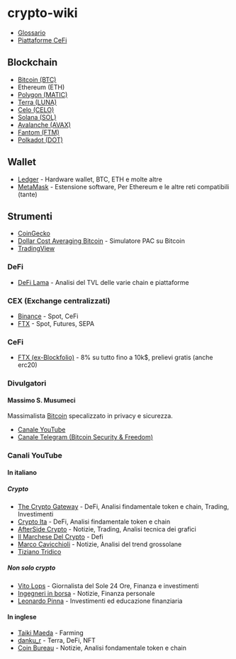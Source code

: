 # crypto-wiki

- [Glossario](Glossario.md)
- [Piattaforme CeFi](CeFi.md)

## Blockchain

- [Bitcoin (BTC)](Bitcoin.md)
- Ethereum (ETH)
- [Polygon (MATIC)](Polygon.md)
- [Terra (LUNA)](Terra.md)
- [Celo (CELO)](Celo.md)
- [Solana (SOL)](Solana.md)
- [Avalanche (AVAX)](Avalanche.md)
- [Fantom (FTM)](Fantom.md)
- [Polkadot (DOT)](Polkadot.md)

## Wallet

- [Ledger](https://www.ledger.com) - Hardware wallet, BTC, ETH e molte altre
- [MetaMask](https://metamask.io) - Estensione software, Per Ethereum e le altre reti compatibili (tante)

## Strumenti

- [CoinGecko](https://www.coingecko.com/it)
- [Dollar Cost Averaging Bitcoin](https://dcabtc.com/) - Simulatore PAC su Bitcoin
- [TradingView](https://it.tradingview.com/gopro/?share_your_love=flocca)

### DeFi

- [DeFi Lama](https://defillama.com/) - Analisi del TVL delle varie chain e piattaforme

### CEX (Exchange centralizzati)

- [Binance](https://accounts.binance.com/it/register?ref=Y5H8ZS0W) - Spot, CeFi
- [FTX](https://ftx.com/#a=flocca) - Spot, Futures, SEPA

### CeFi

- [FTX (ex-Blockfolio)](https://link.blockfolio.com/9dzp/47a6cbcb) - 8% su tutto fino a 10k$, prelievi gratis (anche erc20)

### Divulgatori

#### Massimo S. Musumeci

Massimalista [Bitcoin](Bitcoin.md) specalizzato in privacy e sicurezza.

- [Canale YouTube](https://www.youtube.com/channel/UCOdy5vf94hkpIKQ0RVu0S2Q)
- [Canale Telegram (Bitcoin Security & Freedom)](https://t.me/BitcoinSecPriv)

### Canali YouTube

#### In italiano

##### Crypto

- [The Crypto Gateway](https://www.youtube.com/c/TheCryptoGatewayInvestireinCriptovaluteOfficial) - DeFi, Analisi findamentale token e chain, Trading, Investimenti
- [Crypto Ita](https://www.youtube.com/c/CryptoIta) - DeFi, Analisi findamentale token e chain
- [AfterSide Crypto](https://www.youtube.com/c/AfterSideCrypto) - Notizie, Trading, Analisi tecnica dei grafici
- [Il Marchese Del Crypto](https://www.youtube.com/c/IlMarcheseDelCrypto) - Defi
- [Marco Cavicchioli](https://www.youtube.com/c/MarcocavicchioliIt) - Notizie, Analisi del trend grossolane
- [Tiziano Tridico](https://www.youtube.com/channel/UCY3TW6Oj67m6su5oiE80LwA)

##### Non solo crypto

- [Vito Lops](https://www.youtube.com/user/vitoclaps) - Giornalista del Sole 24 Ore, Finanza e investimenti
- [Ingegneri in borsa](https://www.youtube.com/c/Ingegneriinborsa) - Notizie, Finanza personale
- [Leonardo Pinna](https://www.youtube.com/c/LeonardoPinna) - Investimenti ed educazione finanziaria

#### In inglese

- [Taiki Maeda](https://www.youtube.com/user/TheTaikster) - Farming
- [danku_r](https://www.youtube.com/c/dankur) - Terra, DeFi, NFT
- [Coin Bureau](https://www.youtube.com/c/CoinBureau) - Notizie, Analisi fondamentale token e chain
